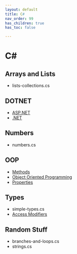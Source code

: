 ```yaml
---
layout: default
title: C#
nav_order: 99
has_children: true
has_toc: false

---
```


# C#
## Arrays and Lists
- lists-collections.cs

## DOTNET
- [ASP.NET](../csharp/asp-dotnet)
- [.NET](../csharp/dotnet)

## Numbers
- numbers.cs

## OOP
- [Methods](../csharp/methods)
- [Object Oriented Programming](../csharp/object-oriented-programming)
- [Properties](../csharp/properties)

## Types
- simple-types.cs
- [Access Modifiers](../csharp/access-modifiers)

## Random Stuff
- branches-and-loops.cs
- strings.cs
